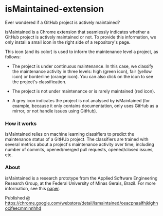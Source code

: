 # isMaintained-extension
Ever wondered if a GitHub project is actively maintained?

isMaintained is a Chrome extension that seamlessly indicates whether a GitHub project is actively maintained or not. To provide this information, we only install a small icon in the right side of a repository's page.

This icon (and its color) is used to inform the maintenance level a project, as follows:

* The project is under continuous maintenance. In this case, we classify the maintenance activity in three levels: high (green icon), fair (yellow icon) or borderline (orange icon). You can  also click on the icon to see the project's classification.

* The project is not under maintenance or is rarely maintained (red icon).

* A grey icon indicates the project is not analysed by isMaintained (for example, because it only contains documentation, only uses GitHub as a mirror, or not handle issues using GitHub).

### How it works
isMaintained relies on machine learning classifiers to predict the maintenance status of a GitHUb project. The classifiers are trained with several metrics about a project's maintenance activity over time, including number of commits, opened/merged pull requests, opened/closed issues, etc.

### About
isMaintained is a research prototype from the Applied Software Engineering Research Group, at the Federal University of Minas Gerais, Brazil. For more information, see this [paper](https://arxiv.org/abs/1809.04041).

Published @ https://chrome.google.com/webstore/detail/ismaintained/oeacpnaalfhjklghnocjfeecmminnhhd
